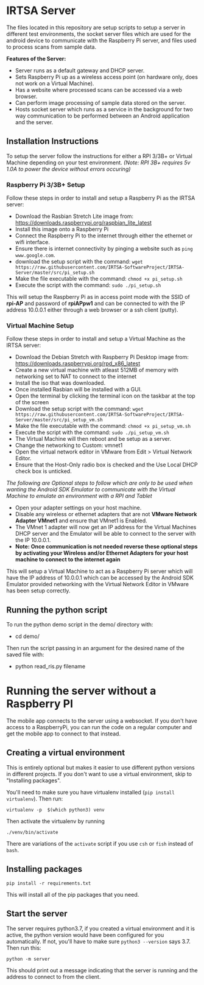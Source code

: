 # IRTSA Server

The files located in this repository are setup scripts to setup a server in different test environments, the socket server files which are used for the android device to communicate with the Raspberry Pi server, and files used to process scans from sample data.

**Features of the Server:**
- Server runs as a default gateway and DHCP server.
- Sets Raspberry Pi up as a wireless access point (on hardware only, does not work on a Virtual Machine).
- Has a website where processed scans can be accessed via a web browser.
- Can perform image processing of sample data stored on the server.
- Hosts socket server which runs as a service in the background for two way communication to be performed between an Android application and the server.

## Installation Instructions

To setup the server follow the instructions for either a RPI 3/3B+ or Virtual Machine depending on your test environment.
*(Note: RPI 3B+ requires 5v 1.0A to power the device without errors occuring)*

### Raspberry Pi 3/3B+ Setup

Follow these steps in order to install and setup a Raspberry Pi as the IRTSA server:

- Download the Rasbian Stretch Lite image from: https://downloads.raspberrypi.org/raspbian_lite_latest
- Install this image onto a Raspberry Pi
- Connect the Raspberry Pi to the internet through either the ethernet or wifi interface.
- Ensure there is internet connectivity by pinging a website such as `ping www.google.com`.
- download the setup script with the command: `wget https://raw.githubusercontent.com/IRTSA-SoftwareProject/IRTSA-Server/master/src/pi_setup.sh`
- Make the file executable with the command: `chmod +x pi_setup.sh`
- Execute the script with the command: `sudo ./pi_setup.sh`

This will setup the Raspberry Pi as in access point mode with the SSID of **rpi-AP** and password of **rpiAPpw1** and can be connected to with the IP address 10.0.0.1 either through a web browser or a ssh client (putty).


### Virtual Machine Setup

Follow these steps in order to install and setup a Virtual Machine as the IRTSA server:

- Download the Debian Stretch with Raspberry Pi Desktop image from: https://downloads.raspberrypi.org/rpd_x86_latest
- Create a new virtual machine with atleast 512MB of memory with networking set to NAT to connect to the internet
- Install the iso that was downloaded.
- Once installed Rasbian will be installed with a GUI.
- Open the terminal by clicking the terminal icon on the taskbar at the top of the screen
- Download the setup script with the command: `wget https://raw.githubusercontent.com/IRTSA-SoftwareProject/IRTSA-Server/master/src/pi_setup_vm.sh`
- Make the file executable with the command: `chmod +x pi_setup_vm.sh`
- Execute the script with the command: `sudo ./pi_setup_vm.sh`
- The Virtual Machine will then reboot and be setup as a server.
- Change the networking to Custom: vmnet1
- Open the virtual network editor in VMware from Edit > Virtual Network Editor.
- Ensure that the Host-Only radio box is checked and the Use Local DHCP check box is unticked.

*The following are Optional steps to follow which are only to be used when wanting the Android SDK Emulator to communicate with the Virtual Machine to emulate an environment with a RPI and Tablet*
- Open your adapter settings on your host machine.
- Disable any wireless or ethernet adapters that are not **VMware Network Adapter VMnet1** and ensure that VMnet1 is Enabled.
- The VMnet 1 adapter will now get an IP address for the Virtual Machines DHCP server and the Emulator will be able to connect to the server with the IP 10.0.0.1.
- **Note: Once communication is not needed reverse these optional steps by activating your Wireless and/or Ethernet Adapters for your host machine to connect to the internet again**

This will setup a Virtual Machine to act as a Raspberry Pi server which will have the IP address of 10.0.0.1 which can be accessed by the Android SDK Emulator provided networking with the Virtual Network Editor in VMware has been setup correctly.

## Running the python script

To run the python demo script in the demo/ directory with:

- cd demo/

Then run the script passing in an argument for the desired name of the saved file with:

- python read_ris.py filename

# Running the server without a Raspberry PI

The mobile app connects to the server using a websocket. If you don't have access to a RaspberryPi, 
you can run the code on a regular computer and get the mobile app to connect to that instead.

## Creating a virtual environment

This is entirely optional but makes it easier to use different python versions in different 
projects. If you don't want to use a virtual environment, skip to "Installing packages". 

You'll need to make sure you have virtualenv installed (`pip install virtualenv`). Then run:
    
    virtualenv -p  $(which python3) venv
    
Then activate the virtualenv by running

    ./venv/bin/activate
    
There are variations of the `activate` script if you use `csh` or `fish` instead of `bash`.
    
## Installing packages

    pip install -r requirements.txt
    
This will install all of the pip packages that you need.
    
## Start the server

The server requires python3.7, if you created a virtual environment and it is 
active, the python version would have been configured for you automatically. If not, you'll have to
make sure `python3 --version` says 3.7. Then run this:

    python -m server

This should print out a message indicating that the server is running and the address to connect to 
from the client.
